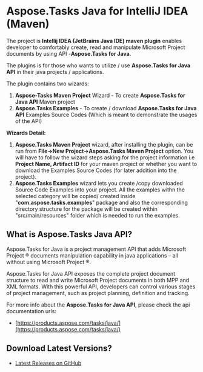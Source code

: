 ﻿# Aspose.Tasks Java for IntelliJ IDEA (Maven)
 
The project is **Intellij IDEA (JetBrains Java IDE) maven plugin** enables developer to comfortably create, read and manipulate Microsoft Project documents by using API -**Aspose.Tasks for Java**. 

The plugins is for those who wants to utilize / use **Aspose.Tasks for Java API** in their java projects / applications.

The plugin contains two wizards:

1.  **Aspose-Tasks Maven Project** Wizard - To create **Aspose.Tasks for Java API** Maven project
2.  **Aspose.Tasks Examples** - To create / download **Aspose.Tasks for Java API** Examples Source Codes (Which is meant to demonstrate the usages of the API)

**Wizards Detail:**

1.  **Aspose.Tasks Maven Project** wizard, after installing the plugin, can be run from **File->New Project->Aspose.Tasks Maven Project** option. You will have to follow the wizard steps asking for the project information i.e **Project Name, Artifact ID** for your maven project or whether you want to download the Examples Source Codes (for later addition into the project).
2.  **Aspose.Tasks Examples** wizard lets you create /copy downloaded Source Code Examples into your project. All the examples withn the selected category will be copied/ created inside "**com.aspose.tasks.examples**" package and also the corresponding directory structure for the package will be created within "src/main/resources" folder which is needed to run the examples.

## What is Aspose.Tasks Java API?

Aspose.Tasks for Java is a project management API that adds Microsoft Project ® documents manipulation capability in java applications – all without using Microsoft Project ®.

Aspose.Tasks for Java API exposes the complete project document structure to read and write Microsoft Project documents in both MPP and XML formats. With this powerful API, developers can control various stages of project management, such as project planning, definition and tracking.

For more info about the **Aspose.Tasks for Java API**, please check the api documentation urls:

* [https://products.aspose.com/tasks/java/](https://products.aspose.com/tasks/java/)


## Download Latest Versions?


* [Latest Releases on GitHub](https://github.com/aspose-tasks/Aspose.Tasks-for-Java/releases)
